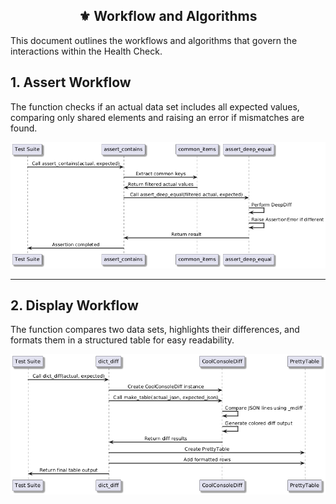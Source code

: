
<div align="center">
<h2>⚜️ Workflow and Algorithms</h2>
</div>

This document outlines the workflows and algorithms that govern the interactions within the Health Check.

## 1. Assert Workflow

The function checks if an actual data set includes all expected values, comparing only shared elements and raising an error if mismatches are found.

![Assert Workflow](Diagrams/Images/AssertSequenceDiagram.png)

---

## 2. Display Workflow

The function compares two data sets, highlights their differences, and formats them in a structured table for easy readability.

![Display Workflow](Diagrams/Images/DisplaySequenceDiagram.png)
